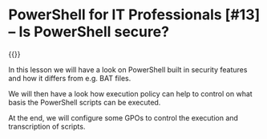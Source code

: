 # PowerShell for IT Professionals [#13] – Is PowerShell secure?

{{<youtube v-dK5S-GtE0>}}

In this lesson we will have a look on PowerShell built in security features and how it differs from e.g. BAT files.

We will then have a look how execution policy can help to control on what basis the PowerShell scripts can be executed.

At the end, we will configure some GPOs to control the execution and transcription of scripts.

